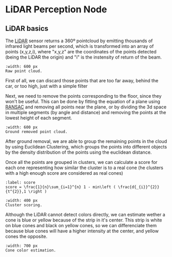 # LiDAR Perception Node

## LiDAR basics
The [LiDAR](https://en.wikipedia.org/wiki/Lidar) sensor returns a 360º pointcloud by emitting thousands of infrared light beams per second, which is transformed into an array of points (x,y,z,i), where "x,y,z" are the coordinates of the points detected (being the LiDAR the origin) and "i" is the instensity of return of the beam.

```{figure} https://i.ibb.co/jMw5CYh/pcloud.png
:width: 600 px
Raw point cloud.
```

First of all, we can discard those points that are too far away, behind the car, or too high, just with a simple filter

Next, we need to remove the points corresponding to the floor, since they won't be useful. This can be done by fitting the equation of a plane using [RANSAC](https://es.wikipedia.org/wiki/RANSAC) and removing all points near the plane, or by dividing the 3d space in multiple segments (by angle and distance) and removing the points at the lowest height of each segment.

```{figure} https://i.ibb.co/kmpKJ1X/ground-rm-pcloud.png
:width: 600 px
Ground removed point cloud.
```

After ground removal, we are able to group the remaining points in the cloud by using Euclidean Clustering, which groups the points into different objects by the density distribution of the points using the euclidean distance. 


Once all the points are grouped in clusters, we can calculate a score for each one representing how similar the cluster is to a real cone (he clusters with a high enough score are considered as real cones) 
```{math}
:label: score
score = \frac{1}{n}\sum_{i=1}^{n} 1 - min\left ( \frac{d{_{i}}^{2}}{t^{2}},1 \right )

```

```{figure} https://i.ibb.co/9w5JKwT/clusters-scoring.png
:width: 400 px
Cluster scoring.
```


Although the LiDAR cannot detect colors directly, we can estimate wether a cone is blue or yellow because of the strip in it's center. This strip is white on blue cones and black on yellow cones, so we can differenciate them because blue cones will have a higher intensity at the center, and yellow cones the opposite. 

```{figure} https://i.ibb.co/X4TtmhZ/color-estimation.png
:width: 700 px
Cone color estimation.
```